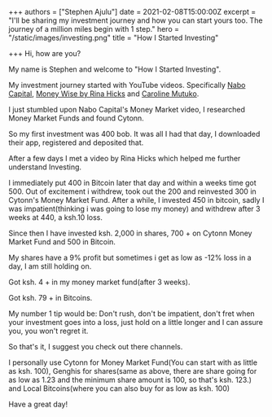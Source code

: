 +++
authors = ["Stephen Ajulu"]
date = 2021-02-08T15:00:00Z
excerpt = "I'll be sharing my investment journey and how you can start yours too. The journey of a million miles begin with 1 step."
hero = "/static/images/investing.png"
title = "How I Started Investing"

+++
Hi, how are you? 

My name is Stephen and welcome to "How I Started Investing".

My investment journey started with YouTube videos. Specifically [Nabo Capital](https://www.youtube.com/c/NaboCapital-Investments/videos), [Money Wise by Rina Hicks](https://www.youtube.com/channel/UCN6_Kze4Oan1grlfbH-faig) and [Caroline Mutuko](https://www.youtube.com/user/CarolineMutoko). 

I just stumbled upon Nabo Capital's Money Market video, I researched Money Market Funds and found Cytonn. 

So my first investment was 400 bob. It was all I had that day, I downloaded their app, registered and deposited that. 

After a few days I met a video by Rina Hicks which helped me further understand Investing. 

I immediately put 400 in Bitcoin later that day and within a weeks time got 500. Out of excitement i withdrew, took out the 200 and reinvested 300 in Cytonn's Money Market Fund. After a while, I invested 450 in bitcoin, sadly I was impatient(thinking i was going to lose my money) and withdrew after 3 weeks at 440, a ksh.10 loss.

Since then I have invested ksh. 2,000 in shares, 700 + on Cytonn Money Market Fund and 500 in Bitcoin. 

My shares have a 9% profit but sometimes i get as low as -12% loss in a day, I am still holding on.

Got ksh. 4 + in my money market fund(after 3 weeks).

Got ksh. 79 + in Bitcoins.

My number 1 tip would be: Don't rush, don't be impatient, don't fret when your investment goes into a loss, just hold on a little longer and I can assure you, you won't regret it.

So that's it, I suggest you check out there channels.

I personally use Cytonn for Money Market Fund(You can start with as little as ksh. 100), Genghis for shares(same as above, there are share going for as low as 1.23 and the minimum share amount is 100, so that's ksh. 123.) and Local Bitcoins(where you can also buy for as low as ksh. 100)

Have a great day!